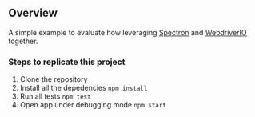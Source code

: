 ## Overview

A simple example to evaluate how leveraging [Spectron](https://www.electronjs.org/spectron) and [WebdriverIO](https://webdriver.io/) together.

### Steps to replicate this project

1. Clone the repository
2. Install all the depedencies `npm install`
3. Run all tests `npm test`
4. Open app under debugging mode `npm start`
